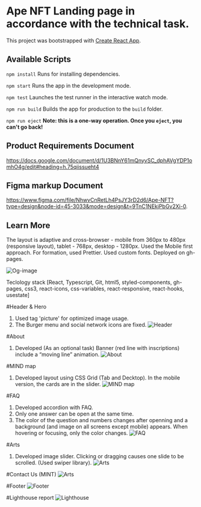 # Ape NFT Landing page in accordance with the technical task.

This project was bootstrapped with [Create React App](https://github.com/facebook/create-react-app).

## Available Scripts
`npm install`
Runs  for installing dependencies.

`npm start`
Runs the app in the development mode.

`npm test`
Launches the test runner in the interactive watch mode.

`npm run build`
Builds the app for production to the `build` folder.

`npm run eject`
**Note: this is a one-way operation. Once you `eject`, you can't go back!**


## Product Requirements Document
https://docs.google.com/document/d/1U3BNnY61mQnyvSC_dphAVgYDP1omhO4g/edit#heading=h.75qiissueht4

## Figma markup Document
https://www.figma.com/file/NhwvCnRetLh4PsJY3rD2d6/Ape-NFT?type=design&node-id=45-3033&mode=design&t=9TnC1NEkjPbGv2Xi-0.

## Learn More
The layout is adaptive and cross-browser - mobile from 360px to 480px (responsive layout), tablet - 768px, desktop - 1280px. Used the Mobile first approach. For formation, used Prettier. Used custom fonts. Deployed on gh-pages.

![Og-image](https://github.com/darynakarmazin/ape-nft/raw/main/src/img/og-image/og.png)

Teclology stack [React, Typescript, Git, html5, styled-components, gh-pages, css3, react-icons, css-variables, react-responsive, react-hooks, usestate]

#Header & Hero
1. Used tag 'picture' for optimized image usage.
2. The Burger menu and social network icons are fixed.
![Header](https://github.com/darynakarmazin/ape-nft/raw/main/src/img/og-image/header-hero.png)

#About
1. Developed (As an optional task) Banner (red line with inscriptions) include a “moving line” animation.
![About](https://github.com/darynakarmazin/ape-nft/raw/main/src/img/og-image/about-line.png)

#MIND map
1. Developed layout using CSS Grid (Tab and Decktop). In the mobile version, the cards are in the slider.
![MIND map](https://github.com/darynakarmazin/ape-nft/raw/main/src/img/og-image/mind-map.png)

#FAQ
1. Developed accordion with FAQ.
2. Only one answer can be open at the same time.
3. The color of the question and numbers changes after openning and a background (and image on all screens except mobile) appears. When hovering or focusing, only the color changes.
![FAQ](https://github.com/darynakarmazin/ape-nft/raw/main/src/img/og-image/faq.png)

#Arts
1. Developed image slider. Clicking or dragging causes one slide to be scrolled. (Used swiper library).
![Arts](https://github.com/darynakarmazin/ape-nft/raw/main/src/img/og-image/arts-slider.png)

#Contact Us (MINT)
![Arts](https://github.com/darynakarmazin/ape-nft/raw/main/src/img/og-image/mind.png)

#Footer
![Footer](https://github.com/darynakarmazin/ape-nft/raw/main/src/img/og-image/footer.png)

#Lighthouse report
![Lighthouse](https://github.com/darynakarmazin/ape-nft/raw/main/src/img/og-image/lighthouse.png)








